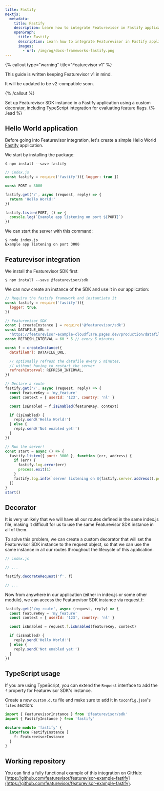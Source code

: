 ```yaml
---
title: Fastify
nextjs:
  metadata:
    title: Fastify
    description: Learn how to integrate Featurevisor in Fastify applications for evaluating feature flags
    openGraph:
      title: Fastify
      description: Learn how to integrate Featurevisor in Fastify applications for evaluating feature flags
      images:
        - url: /img/og/docs-frameworks-fastify.png
---
```


{% callout type="warning" title="Featurevisor v1" %}

This guide is written keeping Featurevisor v1 in mind.

It will be updated to be v2-compatible soon.

{% /callout %}

Set up Featurevisor SDK instance in a Fastify application using a custom decorator, including TypeScript integration for evaluating feature flags. {% .lead %}

## Hello World application

Before going into Featurevisor integration, let's create a simple Hello World [Fastify](https://www.fastify.io/) application.

We start by installing the package:

```
$ npm install --save fastify
```

```js
// index.js
const fastify = require('fastify')({ logger: true })

const PORT = 3000

fastify.get('/', async (request, reply) => {
  return 'Hello World!'
})

fastify.listen(PORT, () => {
  console.log(`Example app listening on port ${PORT}`)
})
```

We can start the server with this command:

```
$ node index.js
Example app listening on port 3000
```

## Featurevisor integration

We install the Featurevisor SDK first:

```
$ npm install --save @featurevisor/sdk
```

We can now create an instance of the SDK and use it in our application:

```js
// Require the fastify framework and instantiate it
const fastify = require('fastify')({
  logger: true,
})

// Featurevisor SDK
const { createInstance } = require('@featurevisor/sdk')
const DATAFILE_URL =
  'https://featurevisor-example-cloudflare.pages.dev/production/datafile-tag-all.json' // replace with yoursite cdn
const REFRESH_INTERVAL = 60 * 5 // every 5 minutes

const f = createInstance({
  datafileUrl: DATAFILE_URL,

  // optionally refresh the datafile every 5 minutes,
  // without having to restart the server
  refreshInterval: REFRESH_INTERVAL,
})

// Declare a route
fastify.get('/', async (request, reply) => {
  const featureKey = 'my_feature'
  const context = { userId: '123', country: 'nl' }

  const isEnabled = f.isEnabled(featureKey, context)

  if (isEnabled) {
    reply.send('Hello World!')
  } else {
    reply.send('Not enabled yet!')
  }
})

// Run the server!
const start = async () => {
  fastify.listen({ port: 3000 }, function (err, address) {
    if (err) {
      fastify.log.error(err)
      process.exit(1)
    }
    fastify.log.info(`server listening on ${fastify.server.address().port}`)
  })
}
start()
```

## Decorator

It is very unlikely that we will have all our routes defined in the same index.js file, making it difficult for us to use the same Featurevisor SDK instance in all of them.

To solve this problem, we can create a custom decorator that will set the Featurevisor SDK instance to the request object, so that we can use the same instance in all our routes throughout the lifecycle of this application.

```js
// index.js

// ...

fastify.decorateRequest('f', f)

// ...
```

Now from anywhere in our application (either in index.js or some other module), we can access the Featurevisor SDK instance via request.f:

```js
fastify.get('/my-route', async (request, reply) => {
  const featureKey = 'my_feature'
  const context = { userId: '123', country: 'nl' }

  const isEnabled = request.f.isEnabled(featureKey, context)

  if (isEnabled) {
    reply.send('Hello World!')
  } else {
    reply.send('Not enabled yet!')
  }
})
```

## TypeScript usage

If you are using TypeScript, you can extend the `Request` interface to add the `f` property for Featurevisor SDK's instance.

Create a new `custom.d.ts` file and make sure to add it in `tsconfig.json`'s `files` section:

```ts
import { FeaturevisorInstance } from '@featurevisor/sdk'
import { FastifyInstance } from 'fastify'

declare module 'fastify' {
  interface FastifyInstance {
    f: FeaturevisorInstance
  }
}
```

## Working repository

You can find a fully functional example of this integration on GitHub: [https://github.com/featurevisor/featurevisor-example-fastify](https://github.com/featurevisor/featurevisor-example-fastify).

